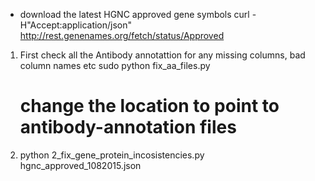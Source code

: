 * download the latest HGNC approved gene symbols
curl -H"Accept:application/json" http://rest.genenames.org/fetch/status/Approved


1. First check all the Antibody annotattion for any missing columns, bad column names etc
   sudo python fix_aa_files.py
   # change the location to point to antibody-annotation files

2.  python 2_fix_gene_protein_incosistencies.py hgnc_approved_1082015.json
